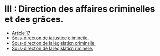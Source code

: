 # III : Direction des affaires criminelles et des grâces.

- [Article 17](article-17.md)
- [Sous-direction de la justice criminelle.](sous-direction-de-la-justice-criminelle)
- [Sous-direction de la législation criminelle.](sous-direction-de-la-legislation-criminelle)
- [Sous-direction de la législation riminelle.](sous-direction-de-la-legislation-riminelle)
